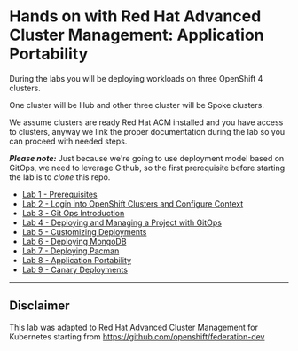 # Hands on with Red Hat Advanced Cluster Management: Application Portability

During the labs you will be deploying workloads on three OpenShift 4 clusters. 

One cluster will be Hub and other three cluster will be Spoke clusters.

We assume clusters are ready Red Hat ACM installed and you have access to clusters, anyway we link the proper documentation during the lab so you can proceed with needed steps.

***Please note:*** Just because we're going to use deployment model based on GitOps, we need to leverage Github, so the first prerequisite before starting the lab is to *clone* this repo.

* [Lab 1 - Prerequisites](./1.md)<br>
* [Lab 2 - Login into OpenShift Clusters and Configure Context](./2.md)<br>
* [Lab 3 - Git Ops Introduction](./3.md)<br>
* [Lab 4 - Deploying and Managing a Project with GitOps](./4.md)<br>
* [Lab 5 - Customizing Deployments](./5.md)<br>
* [Lab 6 - Deploying MongoDB](./6.md)<br>
* [Lab 7 - Deploying Pacman](./7.md)<br>
* [Lab 8 - Application Portability](./8.md)<br>
* [Lab 9 - Canary Deployments](./9.md)<br>

-----
## Disclaimer 

This lab was adapted to Red Hat Advanced Cluster Management for Kubernetes starting from https://github.com/openshift/federation-dev
